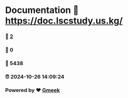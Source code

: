 # Documentation :link: https://doc.lscstudy.us.kg/ 
### :page_facing_up: [2](https://doc.lscstudy.us.kg//tag.html) 
### :speech_balloon: 0 
### :hibiscus: 5438 
### :alarm_clock: 2024-10-26 14:09:24 
### Powered by :heart: [Gmeek](https://github.com/Meekdai/Gmeek)
